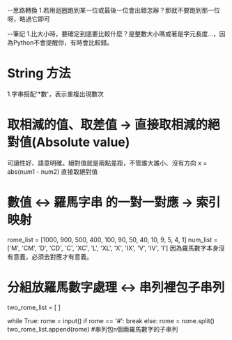 --思路轉換
1.若用迴圈跑到某一位或最後一位會出錯怎辦？那就不要跑到那一位呀，略過它即可


--筆記
1.比大小時，要確定到底要比較什麼？是整數大小嗎或著是字元長度...，因為Python不會提醒你，有時會比較錯。


# String 方法
1.字串搭配'*數'，表示重複出現數次


# 取相減的值、取差值 -> 直接取相減的絕對值(Absolute value)
可讀性好、語意明確。絕對值就是兩點差距，不管誰大誰小、沒有方向
x = abs(num1 - num2)  直接取絕對值


# 數值 <-> 羅馬字串 的一對一對應 -> 索引映射
rome_list = [1000, 900, 500, 400, 100, 90, 50, 40, 10, 9, 5, 4, 1]
num_list  = ['M', 'CM', 'D', 'CD', 'C', 'XC', 'L', 'XL', 'X', 'IX', 'V', 'IV', 'I']
因為羅馬數字本身沒有意義，必須去對應才有意義。

# 分組放羅馬數字處理 <-> 串列裡包子串列
two_rome_list = [ ]

while True:
    rome = input()
    if rome == '#':
        break
    else:
        rome = rome.split()
        two_rome_list.append(rome) #串列包n個兩羅馬數字的子串列











